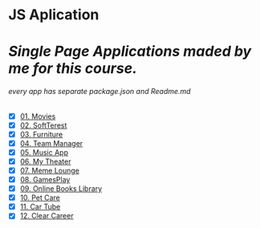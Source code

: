 # JS Aplication
 
<h1><i>Single Page Applications maded by me for this course.</i></h1> 
<h6><i>every app has separate package.json and Readme.md</i></h6>

- [x] [01. Movies](3.%20Single%20Page%20Applications/Movies)
- [x] [02. SoftTerest](4.%20Architecture%20and%20Testing/SoftTerest)
- [x] [03. Furniture](6.%20Routing/Furniture)
- [x] [04. Team Manager](7.Modular%20Application/01.Team-Manager)
- [x] [05. Music App](Exam%20Preparation/1.%20Exam/Music%20App)
- [x] [06. My Theater](Exam%20Preparation/2.%20Exam/My%20Theater)
- [x] [07. Meme Lounge](Exam%20Preparation/3.%20Exam/Meme%20Lounge)
- [x] [08. GamesPlay](Exam%20Preparation/4.%20Exam/GamesPlay)
- [x] [09. Online Books Library](Exam%20Preparation/5.%20Exam/Online%20Books%20Library)
- [x] [10. Pet Care](Exam%20Preparation/6.%20Exam/Pet%20Care)
- [x] [11. Car Tube](Exam%20Preparation/7.%20Exam/CarTube)
- [x] [12. Clear Career](Exam/Clear%20Career)
